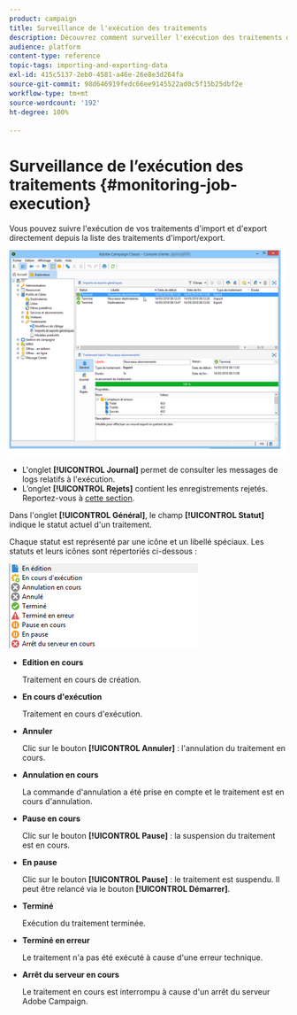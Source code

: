 ```yaml
---
product: campaign
title: Surveillance de l'exécution des traitements
description: Découvrez comment surveiller l'exécution des traitements d'import et d'export.
audience: platform
content-type: reference
topic-tags: importing-and-exporting-data
exl-id: 415c5137-2eb0-4581-a46e-26e8e3d264fa
source-git-commit: 98d646919fedc66ee9145522ad0c5f15b25dbf2e
workflow-type: tm+mt
source-wordcount: '192'
ht-degree: 100%

---
```


# Surveillance de l’exécution des traitements {#monitoring-job-execution}

Vous pouvez suivre l&#39;exécution de vos traitements d&#39;import et d&#39;export directement depuis la liste des traitements d&#39;import/export.

![](assets/s_ncs_user_export_list_and_details.png)

* L&#39;onglet **[!UICONTROL Journal]** permet de consulter les messages de logs relatifs à l&#39;exécution.
* L’onglet **[!UICONTROL Rejets]** contient les enregistrements rejetés. Reportez-vous à [cette section](../../platform/using/executing-import-jobs.md#behavior-in-the-event-of-an-error).

Dans l&#39;onglet **[!UICONTROL Général]**, le champ **[!UICONTROL Statut]** indique le statut actuel d&#39;un traitement.

Chaque statut est représenté par une icône et un libellé spéciaux. Les statuts et leurs icônes sont répertoriés ci-dessous :

![](assets/s_ncs_user_export_status.png)

* **Edition en cours**

   Traitement en cours de création.

* **En cours d&#39;exécution**

   Traitement en cours d&#39;exécution.

* **Annuler**

   Clic sur le bouton **[!UICONTROL Annuler]** : l&#39;annulation du traitement en cours.

* **Annulation en cours**

   La commande d&#39;annulation a été prise en compte et le traitement est en cours d&#39;annulation.

* **Pause en cours**

   Clic sur le bouton **[!UICONTROL Pause]** : la suspension du traitement est en cours.

* **En pause**

   Clic sur le bouton **[!UICONTROL Pause]** : le traitement est suspendu. Il peut être relancé via le bouton **[!UICONTROL Démarrer]**.

* **Terminé**

   Exécution du traitement terminée.

* **Terminé en erreur**

   Le traitement n&#39;a pas été exécuté à cause d&#39;une erreur technique.

* **Arrêt du serveur en cours**

   Le traitement en cours est interrompu à cause d&#39;un arrêt du serveur Adobe Campaign.
